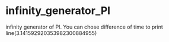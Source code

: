 # infinity_generator_PI
infinity generator of PI. You can chose difference of time to print line(3.141592920353982300884955)
